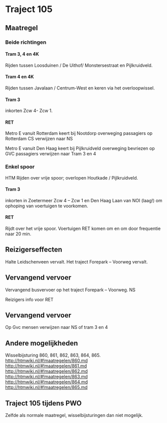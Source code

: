 # Traject 105
## Maatregel
### Beide richtingen

#### Tram 3, 4 en 4K
Rijden tussen Loosduinen / De Uithof/ Monstersestraat en Pijlkruidveld.

#### Tram 4 en 4K
Rijden tussen Javalaan / Centrum-West en keren via het overloopwissel.

#### Tram 3
inkorten Zcw 4- Zcw 1.

#### RET

Metro E vanuit Rotterdam keert bij Nootdorp
overweging passagiers op Rotterdam CS verwijzen naar NS

Metro E vanuit Den Haag keert bij Pijlkruidveld
overweging bevriezen op GVC passagiers verwijzen naar Tram 3 en 4

### Enkel spoor

HTM
Rijden over vrije spoor; overlopen Houtkade / Pijlkruidveld.

#### Tram 3
inkorten in Zoetermeer Zcw 4  – Zcw 1 en Den Haag Laan van NOI (laag!) om ophoping van voertuigen te voorkomen.

#### RET
Rijdt over het vrije spoor. Voertuigen RET komen om en om door frequentie naar 20 min.

## Reizigerseffecten
Halte Leidschenveen vervalt.
Het traject Forepark – Voorweg vervalt.

## Vervangend vervoer
Vervangend busvervoer op het traject Forepark – Voorweg.
NS

Reizigers info voor RET
## Vervangend vervoer
Op Gvc mensen verwijzen naar NS of tram 3 en 4

## Andere mogelijkheden
Wisselbijsturing 860, 861, 862, 863, 864, 865.
http://htmwiki.nl/#!maatregelen/860.md
http://htmwiki.nl/#!maatregelen/861.md
http://htmwiki.nl/#!maatregelen/862.md
http://htmwiki.nl/#!maatregelen/863.md
http://htmwiki.nl/#!maatregelen/864.md
http://htmwiki.nl/#!maatregelen/865.md

## Traject 105 tijdens PWO
Zelfde als normale maatregel, wisselbijsturingen dan niet mogelijk.
